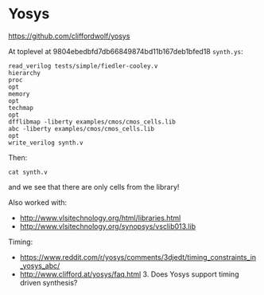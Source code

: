 # Yosys

<https://github.com/cliffordwolf/yosys>

At toplevel at 9804ebedbfd7db66849874bd11b167deb1bfed18 `synth.ys`:

    read_verilog tests/simple/fiedler-cooley.v
    hierarchy
    proc
    opt
    memory
    opt
    techmap
    opt
    dfflibmap -liberty examples/cmos/cmos_cells.lib
    abc -liberty examples/cmos/cmos_cells.lib
    opt
    write_verilog synth.v

Then:

    cat synth.v

and we see that there are only cells from the library!

Also worked with:

- <http://www.vlsitechnology.org/html/libraries.html>
- <http://www.vlsitechnology.org/synopsys/vsclib013.lib>

Timing:

- <https://www.reddit.com/r/yosys/comments/3djedt/timing_constraints_in_yosys_abc/>
- <http://www.clifford.at/yosys/faq.html> 3. Does Yosys support timing driven synthesis?
